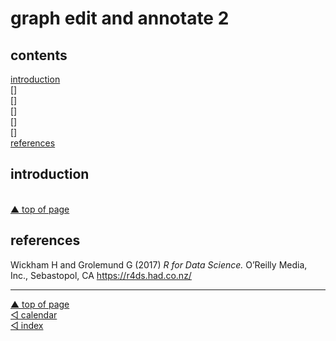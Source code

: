 graph edit and annotate 2
================

<!-- adding extra text, points, lines  -->

<!-- - vline, hline, abline  -->

<!-- - regression lines  -->

<!-- - selected labels  -->

<!-- - selected panel then annotate   -->

<!-- - similar annotations all panels  -->

<!-- - math in annotation  -->

<!-- theme -->

<!-- - edit font and font size  -->

<!-- - edit line size, type, and color  -->

<!-- - change panel spacing  -->

<!-- - other themes  -->

## contents

[introduction](#introduction)  
\[\]  
\[\]  
\[\]  
\[\]  
\[\]  
[references](#references)

## introduction

<br> <a href="#top">▲ top of page</a>

## references

<div id="refs">

<div id="ref-Wickham+Grolemund:2017">

Wickham H and Grolemund G (2017) *R for Data Science.* O’Reilly Media,
Inc., Sebastopol, CA <https://r4ds.had.co.nz/>

</div>

</div>

***
<a href="#top">&#9650; top of page</a>    
[&#9665; calendar](../README.md#calendar)    
[&#9665; index](../README.md#index)
